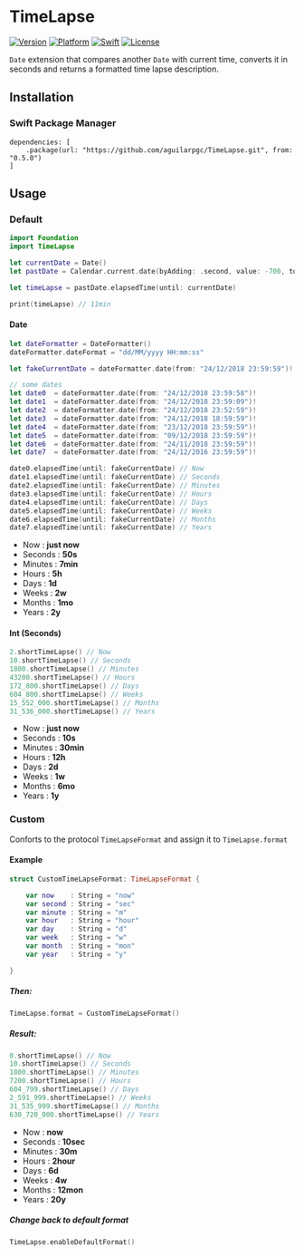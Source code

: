 # TimeLapse

[![Version](https://img.shields.io/github/tag/aguilarpgc/TimeLapse.svg?label=version&style=flat)](https://github.com/aguilarpgc/TimeLapse/releases)
[![Platform](https://img.shields.io/badge/platform-ios%20%7C%20macos%20%7C%20tvos%20%7C%20watchos-lightgrey.svg)](https://developer.apple.com/swift/)
[![Swift](https://img.shields.io/badge/swift-4.2-orange.svg?style=flat)](https://swift.org/)
[![License](https://img.shields.io/badge/license-MIT-71787A.svg)](https://tldrlegal.com/license/mit-license)

`Date` extension that compares another `Date` with current time, converts it in seconds and returns a formatted time lapse description.

## Installation

### Swift Package Manager

```
dependencies: [
    .package(url: "https://github.com/aguilarpgc/TimeLapse.git", from: "0.5.0")
]
```

## Usage

### Default

``` Swift
import Foundation
import TimeLapse

let currentDate = Date()
let pastDate = Calendar.current.date(byAdding: .second, value: -700, to: currentDate)!

let timeLapse = pastDate.elapsedTime(until: currentDate)

print(timeLapse) // 11min
```

#### Date

``` Swift
let dateFormatter = DateFormatter()
dateFormatter.dateFormat = "dd/MM/yyyy HH:mm:ss"

let fakeCurrentDate = dateFormatter.date(from: "24/12/2018 23:59:59")!

// some dates
let date0  = dateFormatter.date(from: "24/12/2018 23:59:58")!
let date1  = dateFormatter.date(from: "24/12/2018 23:59:09")!
let date2  = dateFormatter.date(from: "24/12/2018 23:52:59")!
let date3  = dateFormatter.date(from: "24/12/2018 18:59:59")!
let date4  = dateFormatter.date(from: "23/12/2018 23:59:59")!
let date5  = dateFormatter.date(from: "09/12/2018 23:59:59")!
let date6  = dateFormatter.date(from: "24/11/2018 23:59:59")!
let date7  = dateFormatter.date(from: "24/12/2016 23:59:59")!

date0.elapsedTime(until: fakeCurrentDate) // Now
date1.elapsedTime(until: fakeCurrentDate) // Seconds
date2.elapsedTime(until: fakeCurrentDate) // Minutes
date3.elapsedTime(until: fakeCurrentDate) // Hours
date4.elapsedTime(until: fakeCurrentDate) // Days
date5.elapsedTime(until: fakeCurrentDate) // Weeks
date6.elapsedTime(until: fakeCurrentDate) // Months
date7.elapsedTime(until: fakeCurrentDate) // Years
```

* Now     : **just now**
* Seconds : **50s**
* Minutes : **7min**
* Hours   : **5h**
* Days    : **1d**
* Weeks   : **2w**
* Months  : **1mo**
* Years   : **2y**

#### Int (Seconds)

``` Swift
2.shortTimeLapse() // Now
10.shortTimeLapse() // Seconds
1800.shortTimeLapse() // Minutes
43200.shortTimeLapse() // Hours
172_800.shortTimeLapse() // Days
604_800.shortTimeLapse() // Weeks
15_552_000.shortTimeLapse() // Months
31_536_000.shortTimeLapse() // Years
```
* Now     : **just now**
* Seconds : **10s**
* Minutes : **30min**
* Hours   : **12h**
* Days    : **2d**
* Weeks   : **1w**
* Months  : **6mo**
* Years   : **1y**

### Custom

Conforts to the protocol `TimeLapseFormat` and assign it to `TimeLapse.format`

#### Example

``` Swift
struct CustomTimeLapseFormat: TimeLapseFormat {

    var now    : String = "now"
    var second : String = "sec"
    var minute : String = "m"
    var hour   : String = "hour"
    var day    : String = "d"
    var week   : String = "w"
    var month  : String = "mon"
    var year   : String = "y"

}
```
##### Then:

``` Swift
TimeLapse.format = CustomTimeLapseFormat()
```

##### Result:

``` Swift
0.shortTimeLapse() // Now
10.shortTimeLapse() // Seconds
1800.shortTimeLapse() // Minutes
7200.shortTimeLapse() // Hours
604_799.shortTimeLapse() // Days
2_591_999.shortTimeLapse() // Weeks
31_535_999.shortTimeLapse() // Months
630_720_000.shortTimeLapse() // Years
```

* Now     : **now**
* Seconds : **10sec**
* Minutes : **30m**
* Hours   : **2hour**
* Days    : **6d**
* Weeks   : **4w**
* Months  : **12mon**
* Years   : **20y**

##### Change back to default format

``` Swift
TimeLapse.enableDefaultFormat()
```
